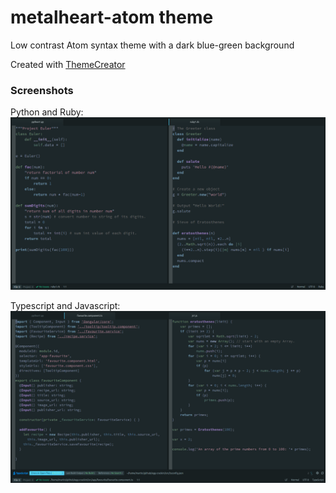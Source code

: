 # metalheart-atom theme

Low contrast Atom syntax theme with a dark blue-green background

Created with [ThemeCreator](https://github.com/mswift42/themecreator)

### Screenshots

Python and Ruby:
![Screenshot ](https://github.com/mswift42/metalheart-atom/raw/master/screenshots/metalheart-atom-pythonruby.png)

Typescript and Javascript:
![Screenshot](https://github.com/mswift42/metalheart-atom/raw/master/screenshots/metalheart-atom-tsjs.png)